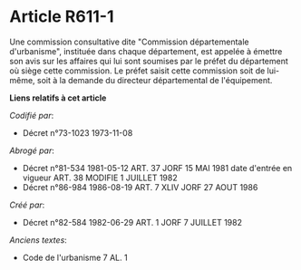 # Article R611-1

Une commission consultative dite "Commission départementale d'urbanisme", instituée dans chaque département, est appelée à
émettre son avis sur les affaires qui lui sont soumises par le préfet du département où siège cette commission. Le préfet
saisit cette commission soit de lui-même, soit à la demande du directeur départemental de l'équipement.

**Liens relatifs à cet article**

_Codifié par_:

  - Décret n°73-1023 1973-11-08

_Abrogé par_:

  - Décret n°81-534 1981-05-12 ART. 37 JORF 15 MAI 1981 date d'entrée en vigueur ART. 38 MODIFIE 1 JUILLET 1982
  - Décret n°86-984 1986-08-19 ART. 7 XLIV JORF 27 AOUT 1986

_Créé par_:

  - Décret n°82-584 1982-06-29 ART. 1 JORF 7 JUILLET 1982

_Anciens textes_:

  - Code de l'urbanisme 7 AL. 1
